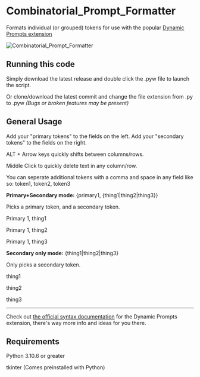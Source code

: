 # Combinatorial_Prompt_Formatter
Formats individual (or grouped) tokens for use with the popular [Dynamic Prompts extension](https://github.com/adieyal/sd-dynamic-prompts)

![Combinatorial_Prompt_Formatter](https://github.com/Nenotriple/Combinatorial_Prompt_Formatter/assets/70049990/ec60f200-fb45-4ea4-bc18-f32f3cae5c7a)

## Running this code
Simply download the latest release and double click the .pyw file to launch the script.

Or clone/download the latest commit and change the file extension from .py to .pyw *(Bugs or broken features may be present)*

## General Usage

Add your "primary tokens" to the fields on the left. Add your "secondary tokens" to the fields on the right.

ALT + Arrow keys quickly shifts between columns/rows.

Middle Click to quickly delete text in any column/row.

You can seperate additional tokens with a comma and space in any field like so: token1, token2, token3

**Primary+Secondary mode:** {primary1, {thing1|thing2|thing3}}

Picks a primary token, and a secondary token.

Primary 1, thing1

Primary 1, thing2

Primary 1, thing3

**Secondary only mode:** {thing1|thing2|thing3}

Only picks a secondary token.

thing1

thing2

thing3

__________________________________________________

Check out [the official syntax documentation](https://github.com/adieyal/sd-dynamic-prompts/blob/main/docs/SYNTAX.md) for the Dynamic Prompts extension, there's way more info and ideas for you there.

## Requirements
Python 3.10.6 or greater

tkinter (Comes preinstalled with Python)
